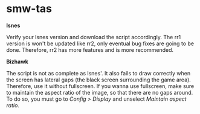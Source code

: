 smw-tas
=======

**lsnes**

Verify your lsnes version and download the script accordingly. The rr1 version is won't be updated like rr2, only eventual bug fixes are going to be done. Therefore, rr2 has more features and is more recommended.

**Bizhawk**

The script is not as complete as lsnes'. It also fails to draw correctly when the screen has lateral gaps (the black screen surrounding the game area). Therefore, use it without fullscreen. If you wanna use fullscreen, make sure to maintain the aspect ratio of the image, so that there are no gaps around. To do so, you must go to *Config > Display* and unselect *Maintain aspect ratio*.